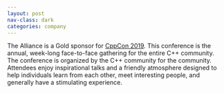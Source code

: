 ```yaml
---
layout: post
nav-class: dark
categories: company
---
```

<p>
The Alliance is a Gold sponsor for
<a href="https://cppcon.org/history/2019/">CppCon 2019</a>. This
conference is the annual, week-long face-to-face gathering for the
entire C++ community. The conference is organized by the C++ community
for the community. Attendees enjoy inspirational talks and a friendly
atmosphere designed to help individuals learn from each other, meet
interesting people, and generally have a stimulating experience.
</p>
